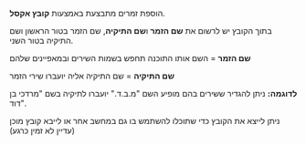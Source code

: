 הוספת זמרים מתבצעת באמצעות **קובץ אקסל**.

בתוך הקובץ יש לרשום את **שם הזמר** ו**שם התיקיה**, שם הזמר בטור הראשון ושם התיקיה בטור השני.

**שם הזמר** = השם אותו התוכנה תחפש בשמות השירים ובמאפיינים שלהם

**שם התיקיה** = שם התיקיה אליה יועברו שירי הזמר

**לדוגמה:** ניתן להגדיר ששירים בהם מופיע השם "מ.ב.ד." יועברו לתיקיה בשם "מרדכי בן דוד".

ניתן לייצא את הקובץ כדי שתוכלו להשתמש בו גם במחשב אחר או לייבא קובץ מוכן (עדיין לא זמין כרגע)